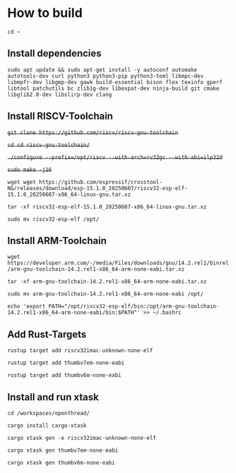 # How to build

`cd ~`

## Install dependencies
`sudo apt update && sudo apt-get install -y autoconf automake autotools-dev curl python3 python3-pip python3-toml libmpc-dev libmpfr-dev libgmp-dev gawk build-essential bison flex texinfo gperf libtool patchutils bc zlib1g-dev libexpat-dev ninja-build git cmake libglib2.0-dev libslirp-dev clang`

## Install RISCV-Toolchain

~~`git clone https://github.com/riscv/riscv-gnu-toolchain`~~

~~`cd cd riscv-gnu-toolchain/`~~

~~`./configure --prefix=/opt/riscv --with-arch=rv32gc --with-abi=ilp32d`~~

~~`sudo make -j16`~~

`wget wget https://github.com/espressif/crosstool-NG/releases/download/esp-15.1.0_20250607/riscv32-esp-elf-15.1.0_20250607-x86_64-linux-gnu.tar.xz`

`tar -xf riscv32-esp-elf-15.1.0_20250607-x86_64-linux-gnu.tar.xz`

`sudo mv riscv32-esp-elf /opt/`



## Install ARM-Toolchain

`wget https://developer.arm.com/-/media/Files/downloads/gnu/14.2.rel1/binrel/arm-gnu-toolchain-14.2.rel1-x86_64-arm-none-eabi.tar.xz`

`tar -xf arm-gnu-toolchain-14.2.rel1-x86_64-arm-none-eabi.tar.xz`

`sudo mv arm-gnu-toolchain-14.2.rel1-x86_64-arm-none-eabi /opt/`

`echo 'export PATH="/opt/riscv32-esp-elf/bin:/opt/arm-gnu-toolchain-14.2.rel1-x86_64-arm-none-eabi/bin:$PATH"' >> ~/.bashrc`

## Add Rust-Targets

`rustup target add riscv32imac-unknown-none-elf`

`rustup target add thumbv7em-none-eabi`

`rustup target add thumbv6m-none-eabi`

## Install and run xtask

`cd /workspaces/openthread/`


`cargo install cargo-xtask`

`cargo xtask gen -e riscv32imac-unknown-none-elf`

`cargo xtask gen thumbv7em-none-eabi`

`cargo xtask gen thumbv6m-none-eabi`
